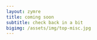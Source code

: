 ```yaml
---
layout: zymre
title: coming soon
subtitle: check back in a bit
bigimg: /assets/img/top-misc.jpg
---
```

